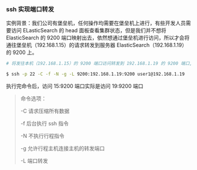 ### ssh 实现端口转发

实例背景：我们公司有堡垒机，任何操作均需要在堡垒机上进行，有些开发人员需要访问 ELasticSearch 的 head 面板查看集群状态，但是我们并不想将 ElasticSearch 的 9200 端口映射出去，依然想通过堡垒机进行访问，所以才会将通往堡垒机（192.168.1.15）的请求转发到服务器 ElasticSearch（192.168.1.19）的 9200 上。

```bash
# 将发往本机（192.168.1.15）的 9200 端口访问转发到 192.168.1.19 的 9200 端口,前提是先进行秘钥传输

$ ssh -p 22 -C -f -N -g -L 9200:192.168.1.19:9200 user1@192.168.1.19
```
执行完命令后，访问 15:9200 端口实际是访问 19:9200 端口

> 命令选项：
>
> -C 请求压缩所有数据
>
> -f 后台执行 ssh 指令
>
> -N 不执行行程指令
>
> -g 允许行程主机连接主机的转发端口
>
> -L 端口转发
